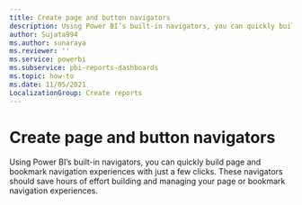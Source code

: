 ```yaml
---
title: Create page and button navigators
description: Using Power BI’s built-in navigators, you can quickly build page and bookmark navigation experiences with just a few clicks.
author: Sujata994
ms.author: sunaraya
ms.reviewer: ''
ms.service: powerbi
ms.subservice: pbi-reports-dashboards
ms.topic: how-to
ms.date: 11/05/2021
LocalizationGroup: Create reports
---
```


# Create page and button navigators

Using Power BI’s built-in navigators, you can quickly build page and bookmark navigation experiences with just a few clicks. These navigators should save hours of effort building and managing your page or bookmark navigation experiences.
